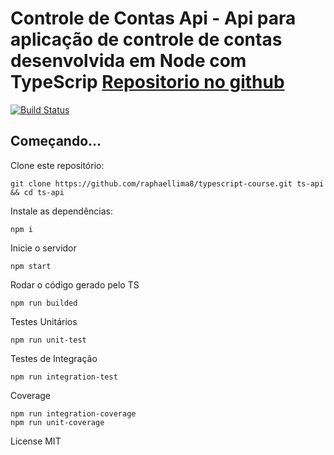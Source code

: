 # Controle de Contas Api - Api para aplicação de controle de contas desenvolvida em Node com TypeScrip [Repositorio no github]('https://github.com/tvps20/crtlContas-Api/tree/development')

[![Build Status](https://travis-ci.org/tvps20/crtlContas-Api.svg?branch=master)](https://travis-ci.org/tvps20/crtlContas-Api)

## Começando...
Clone este repositório:
```
git clone https://github.com/raphaellima8/typescript-course.git ts-api && cd ts-api
```

Instale as dependências:
```
npm i
```

Inicie o servidor
```
npm start
```

Rodar o código gerado pelo TS
```
npm run builded
```

Testes Unitários
```
npm run unit-test
```

Testes de Integração
```
npm run integration-test
```

Coverage
```
npm run integration-coverage
npm run unit-coverage
```

License MIT